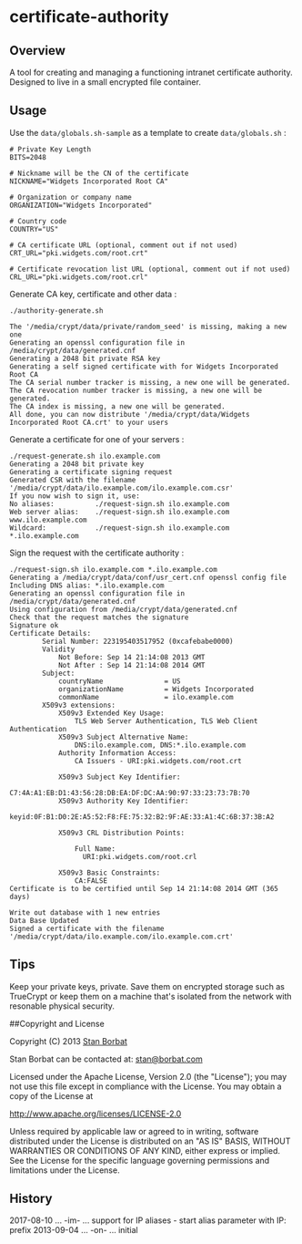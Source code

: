 certificate-authority
=====================

## Overview

A tool for creating and managing a functioning intranet certificate authority.
Designed to live in a small encrypted file container.

## Usage

Use the `data/globals.sh-sample` as a template to create `data/globals.sh` :

    # Private Key Length
    BITS=2048

    # Nickname will be the CN of the certificate
    NICKNAME="Widgets Incorporated Root CA"

    # Organization or company name
    ORGANIZATION="Widgets Incorporated"

    # Country code
    COUNTRY="US"

    # CA certificate URL (optional, comment out if not used)
    CRT_URL="pki.widgets.com/root.crt"

    # Certificate revocation list URL (optional, comment out if not used)
    CRL_URL="pki.widgets.com/root.crl"

Generate CA key, certificate and other data :

    ./authority-generate.sh

    The '/media/crypt/data/private/random_seed' is missing, making a new one
    Generating an openssl configuration file in /media/crypt/data/generated.cnf
    Generating a 2048 bit private RSA key
    Generating a self signed certificate with for Widgets Incorporated Root CA
    The CA serial number tracker is missing, a new one will be generated.
    The CA revocation number tracker is missing, a new one will be generated.
    The CA index is missing, a new one will be generated.
    All done, you can now distribute '/media/crypt/data/Widgets Incorporated Root CA.crt' to your users

Generate a certificate for one of your servers :

    ./request-generate.sh ilo.example.com
    Generating a 2048 bit private key
    Generating a certificate signing request
    Generated CSR with the filename '/media/crypt/data/ilo.example.com/ilo.example.com.csr'
    If you now wish to sign it, use:
    No aliases:          ./request-sign.sh ilo.example.com
    Web server alias:    ./request-sign.sh ilo.example.com www.ilo.example.com
    Wildcard:            ./request-sign.sh ilo.example.com *.ilo.example.com

Sign the request with the certificate authority :


    ./request-sign.sh ilo.example.com *.ilo.example.com
    Generating a /media/crypt/data/conf/usr_cert.cnf openssl config file
    Including DNS alias: *.ilo.example.com
    Generating an openssl configuration file in /media/crypt/data/generated.cnf
    Using configuration from /media/crypt/data/generated.cnf
    Check that the request matches the signature
    Signature ok
    Certificate Details:
            Serial Number: 223195403517952 (0xcafebabe0000)
            Validity
                Not Before: Sep 14 21:14:08 2013 GMT
                Not After : Sep 14 21:14:08 2014 GMT
            Subject:
                countryName               = US
                organizationName          = Widgets Incorporated
                commonName                = ilo.example.com
            X509v3 extensions:
                X509v3 Extended Key Usage: 
                    TLS Web Server Authentication, TLS Web Client Authentication
                X509v3 Subject Alternative Name: 
                    DNS:ilo.example.com, DNS:*.ilo.example.com
                Authority Information Access: 
                    CA Issuers - URI:pki.widgets.com/root.crt
    
                X509v3 Subject Key Identifier: 
                    C7:4A:A1:EB:D1:43:56:28:DB:EA:DF:DC:AA:90:97:33:23:73:7B:70
                X509v3 Authority Key Identifier: 
                    keyid:0F:B1:D0:2E:A5:52:F8:FE:75:32:B2:9F:AE:33:A1:4C:6B:37:3B:A2
    
                X509v3 CRL Distribution Points: 
    
                    Full Name:
                      URI:pki.widgets.com/root.crl
    
                X509v3 Basic Constraints: 
                    CA:FALSE
    Certificate is to be certified until Sep 14 21:14:08 2014 GMT (365 days)

    Write out database with 1 new entries
    Data Base Updated
    Signed a certificate with the filename '/media/crypt/data/ilo.example.com/ilo.example.com.crt'

## Tips

Keep your private keys, private. Save them on encrypted storage such as TrueCrypt or keep them
on a machine that's isolated from the network with resonable physical security.

##Copyright and License

Copyright (C) 2013 [Stan Borbat](http://stan.borbat.com)

Stan Borbat can be contacted at: stan@borbat.com

Licensed under the Apache License, Version 2.0 (the "License");
you may not use this file except in compliance with the License.
You may obtain a copy of the License at

  http://www.apache.org/licenses/LICENSE-2.0

Unless required by applicable law or agreed to in writing, software
distributed under the License is distributed on an "AS IS" BASIS,
WITHOUT WARRANTIES OR CONDITIONS OF ANY KIND, either express or implied.
See the License for the specific language governing permissions and
limitations under the License.

## History
2017-08-10 ... -im- ... support for IP aliases - start alias parameter with IP: prefix
2013-09-04 ... -on- ... initial
